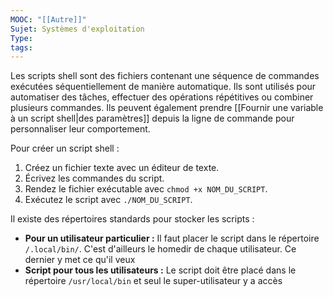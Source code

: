 ```yaml
---
MOOC: "[[Autre]]"
Sujet: Systèmes d'exploitation
Type: 
tags:
---
```

Les scripts shell sont des fichiers contenant une séquence de commandes exécutées séquentiellement de manière automatique. Ils sont utilisés pour automatiser des tâches, effectuer des opérations répétitives ou combiner plusieurs commandes.
Ils peuvent également prendre [[Fournir une variable à un script shell|des paramètres]] depuis la ligne de commande pour personnaliser leur comportement.

Pour créer un script shell :

1. Créez un fichier texte avec un éditeur de texte.
2. Écrivez les commandes du script.
3. Rendez le fichier exécutable avec `chmod +x NOM_DU_SCRIPT`.
4. Exécutez le script avec `./NOM_DU_SCRIPT`.


Il existe des répertoires standards pour stocker les scripts :
- **Pour un utilisateur particulier :** Il faut placer le script dans le répertoire `/.local/bin/`. C'est d'ailleurs le homedir de chaque utilisateur. Ce dernier y met ce qu'il veux
- **Script pour tous les utilisateurs :** Le script doit être placé dans le répertoire `/usr/local/bin` et seul le super-utilisateur y a accès